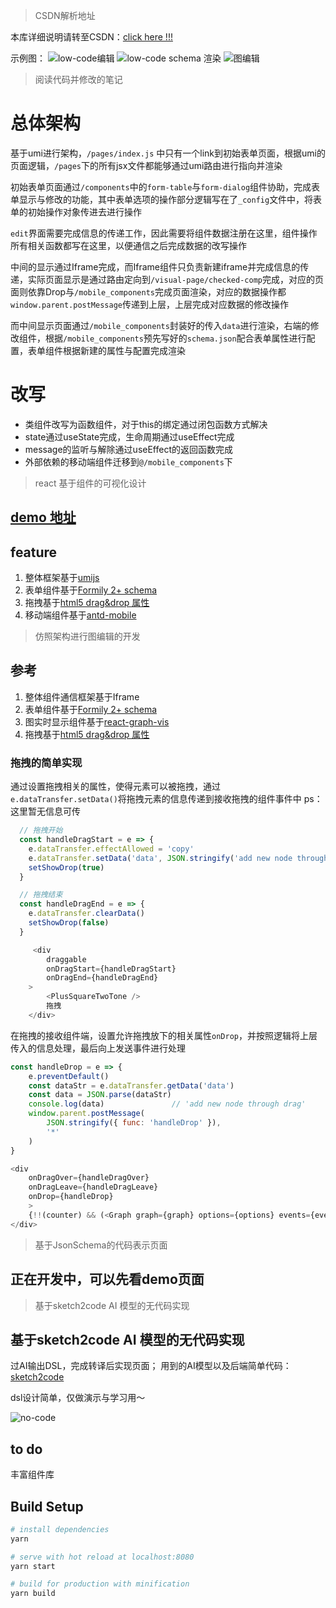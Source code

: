 > CSDN解析地址

本库详细说明请转至CSDN：[click here !!!](https://blog.csdn.net/weixin_43783814/article/details/126185922)

示例图：
![low-code编辑](./README/1.png)
![low-code schema 渲染](./README/2.png)
![图编辑](./README/3.png)


> 阅读代码并修改的笔记

# 总体架构

基于umi进行架构，`/pages/index.js` 中只有一个link到初始表单页面，根据umi的页面逻辑，`/pages`下的所有jsx文件都能够通过umi路由进行指向并渲染

初始表单页面通过`/components`中的`form-table`与`form-dialog`组件协助，完成表单显示与修改的功能，其中表单选项的操作部分逻辑写在了`_config`文件中，将表单的初始操作对象传进去进行操作

`edit`界面需要完成信息的传递工作，因此需要将组件数据注册在这里，组件操作所有相关函数都写在这里，以便通信之后完成数据的改写操作

中间的显示通过Iframe完成，而Iframe组件只负责新建iframe并完成信息的传递，实际页面显示是通过路由定向到`/visual-page/checked-comp`完成，对应的页面则依靠Drop与`/mobile_components`完成页面渲染，对应的数据操作都`window.parent.postMessage`传递到上层，上层完成对应数据的修改操作

而中间显示页面通过`/mobile_components`封装好的传入`data`进行渲染，右端的修改组件，根据`/mobile_components`预先写好的`schema.json`配合表单属性进行配置，表单组件根据新建的属性与配置完成渲染

# 改写
- 类组件改写为函数组件，对于this的绑定通过闭包函数方式解决
- state通过useState完成，生命周期通过useEffect完成
- message的监听与解除通过useEffect的返回函数完成
- 外部依赖的移动端组件迁移到`@/mobile_components`下

> react 基于组件的可视化设计

## [demo 地址](https://koki-5ghulbfed42032ec-1301619189.tcloudbaseapp.com/#/visual-page/edit?pageId=807102f66241a729026a85cf5e4b3926)

## feature

1. 整体框架基于[umijs](https://umijs.org/)
2. 表单组件基于[Formily 2+ schema](https://v2.formilyjs.org/zh-CN)
3. 拖拽基于[html5 drag&drop 属性](https://developer.mozilla.org/zh-CN/docs/Web/API/HTML_Drag_and_Drop_API)
4. 移动端组件基于[antd-mobile](https://mobile.ant.design/)



> 仿照架构进行图编辑的开发

## 参考
1. 整体组件通信框架基于Iframe
2. 表单组件基于[Formily 2+ schema](https://v2.formilyjs.org/zh-CN)
3. 图实时显示组件基于[react-graph-vis](https://github.com/crubier/react-graph-vis)
4. 拖拽基于[html5 drag&drop 属性](https://developer.mozilla.org/zh-CN/docs/Web/API/HTML_Drag_and_Drop_API)

### 拖拽的简单实现

通过设置拖拽相关的属性，使得元素可以被拖拽，通过`e.dataTransfer.setData()`将拖拽元素的信息传递到接收拖拽的组件事件中
ps：这里暂无信息可传
```javascript
  // 拖拽开始
  const handleDragStart = e => {
    e.dataTransfer.effectAllowed = 'copy'
    e.dataTransfer.setData('data', JSON.stringify('add new node through drag'))
    setShowDrop(true)
  }

  // 拖拽结束
  const handleDragEnd = e => {
    e.dataTransfer.clearData()
    setShowDrop(false)
  }

     <div
        draggable
        onDragStart={handleDragStart}
        onDragEnd={handleDragEnd}
    >
        <PlusSquareTwoTone />
        拖拽
    </div>
```

在拖拽的接收组件端，设置允许拖拽放下的相关属性`onDrop`，并按照逻辑将上层传入的信息处理，最后向上发送事件进行处理
```javascript
const handleDrop = e => {
    e.preventDefault()
    const dataStr = e.dataTransfer.getData('data')
    const data = JSON.parse(dataStr)
    console.log(data)               // 'add new node through drag'
    window.parent.postMessage(
        JSON.stringify({ func: 'handleDrop' }),
        '*'
    )
}

<div
    onDragOver={handleDragOver}
    onDragLeave={handleDragLeave}
    onDrop={handleDrop}
    >
    {!!(counter) && (<Graph graph={graph} options={options} events={events} style={{ height: "640px" }} />)}
</div>
```




> 基于JsonSchema的代码表示页面

## 正在开发中，可以先看demo页面


> 基于sketch2code AI 模型的无代码实现

## 基于sketch2code AI 模型的无代码实现 

过AI输出DSL，完成转译后实现页面；
用到的AI模型以及后端简单代码：[sketch2code](https://github.com/li-car-fei/sketch2code)

dsl设计简单，仅做演示与学习用～

![no-code](./README/4.png)

## to do
丰富组件库

## Build Setup

```bash
# install dependencies
yarn

# serve with hot reload at localhost:8080
yarn start

# build for production with minification
yarn build
```

